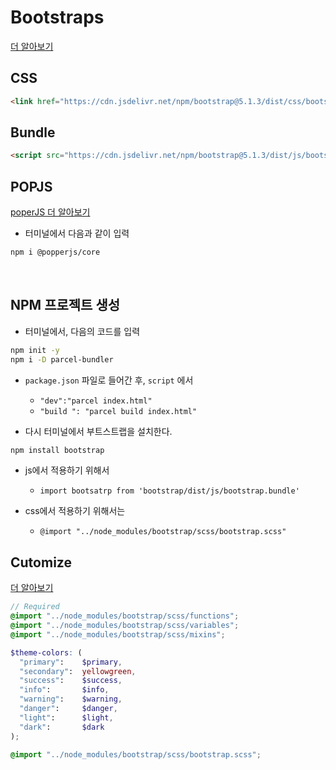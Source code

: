 # Bootstraps

[더 알아보기](https://getbootstrap.com/docs/5.1/getting-started/introduction/)

## CSS

```html
<link href="https://cdn.jsdelivr.net/npm/bootstrap@5.1.3/dist/css/bootstrap.min.css" rel="stylesheet" integrity="sha384-1BmE4kWBq78iYhFldvKuhfTAU6auU8tT94WrHftjDbrCEXSU1oBoqyl2QvZ6jIW3" crossorigin="anonymous">
```

## Bundle

```html
<script src="https://cdn.jsdelivr.net/npm/bootstrap@5.1.3/dist/js/bootstrap.bundle.min.js" integrity="sha384-ka7Sk0Gln4gmtz2MlQnikT1wXgYsOg+OMhuP+IlRH9sENBO0LRn5q+8nbTov4+1p" crossorigin="anonymous"></script>
```

## POPJS

[poperJS 더 알아보기](https://popper.js.org/) 

- 터미널에서 다음과 같이 입력

```sh
npm i @popperjs/core 
```

<br/>

## NPM 프로젝트 생성

- 터미널에서, 다음의 코드를 입력

```sh
npm init -y
npm i -D parcel-bundler
```

- `package.json` 파일로 들어간 후, `script` 에서
  - `"dev":"parcel index.html"`
  - `"build ": "parcel build index.html"`

- 다시 터미널에서 부트스트랩을 설치한다.

```sh
npm install bootstrap
```

- js에서 적용하기 위해서 
  - `import bootsatrp from 'bootstrap/dist/js/bootstrap.bundle'`

- css에서 적용하기 위해서는
  - `@import "../node_modules/bootstrap/scss/bootstrap.scss"`

## Cutomize

 [더 알아보기](https://getbootstrap.com/docs/5.1/customize/overview/)

```scss
// Required
@import "../node_modules/bootstrap/scss/functions";
@import "../node_modules/bootstrap/scss/variables";
@import "../node_modules/bootstrap/scss/mixins";

$theme-colors: (
  "primary":    $primary,
  "secondary":  yellowgreen,
  "success":    $success,
  "info":       $info,
  "warning":    $warning,
  "danger":     $danger,
  "light":      $light,
  "dark":       $dark
);

@import "../node_modules/bootstrap/scss/bootstrap.scss";

```

